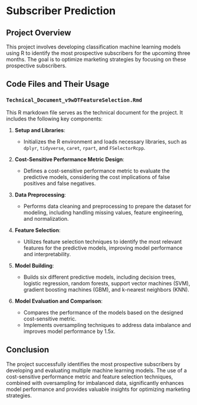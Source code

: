 # Subscriber Prediction

## Project Overview

This project involves developing classification machine learning models using R to identify the most prospective subscribers for the upcoming three months. The goal is to optimize marketing strategies by focusing on these prospective subscribers.

## Code Files and Their Usage

### `Technical_Document_v9wDTFeatureSelection.Rmd`
This R markdown file serves as the technical document for the project. It includes the following key components:

1. **Setup and Libraries**: 
   - Initializes the R environment and loads necessary libraries, such as `dplyr`, `tidyverse`, `caret`, `rpart`, and `FSelectorRcpp`.

2. **Cost-Sensitive Performance Metric Design**:
   - Defines a cost-sensitive performance metric to evaluate the predictive models, considering the cost implications of false positives and false negatives.

3. **Data Preprocessing**:
   - Performs data cleaning and preprocessing to prepare the dataset for modeling, including handling missing values, feature engineering, and normalization.

4. **Feature Selection**:
   - Utilizes feature selection techniques to identify the most relevant features for the predictive models, improving model performance and interpretability.

5. **Model Building**:
   - Builds six different predictive models, including decision trees, logistic regression, random forests, support vector machines (SVM), gradient boosting machines (GBM), and k-nearest neighbors (KNN).

6. **Model Evaluation and Comparison**:
   - Compares the performance of the models based on the designed cost-sensitive metric.
   - Implements oversampling techniques to address data imbalance and improves model performance by 1.5x.

## Conclusion

The project successfully identifies the most prospective subscribers by developing and evaluating multiple machine learning models. The use of a cost-sensitive performance metric and feature selection techniques, combined with oversampling for imbalanced data, significantly enhances model performance and provides valuable insights for optimizing marketing strategies.
